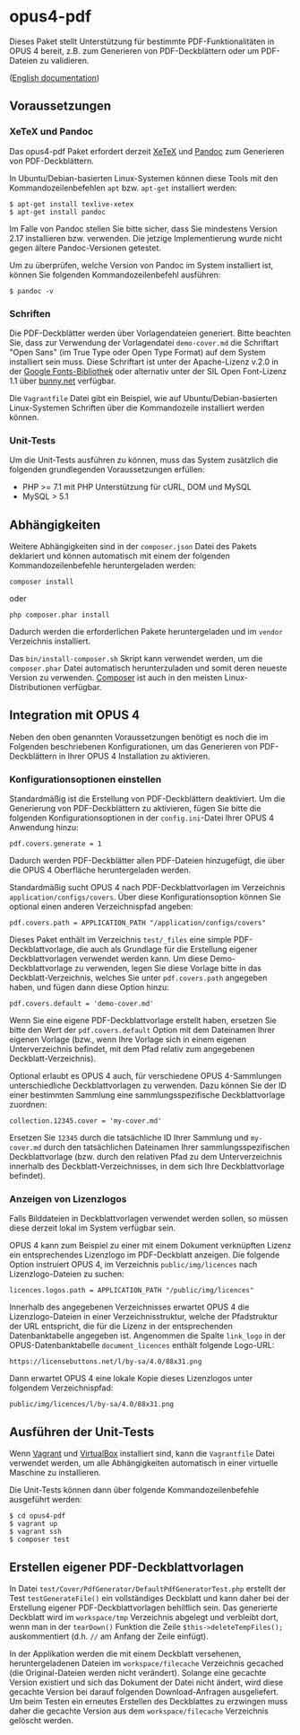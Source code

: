 # opus4-pdf

Dieses Paket stellt Unterstützung für bestimmte PDF-Funktionalitäten in OPUS 4 bereit, z.B. zum
Generieren von PDF-Deckblättern oder um PDF-Dateien zu validieren.

([English documentation](README.md))



## Voraussetzungen

### XeTeX und Pandoc

Das opus4-pdf Paket erfordert derzeit [XeTeX](https://xetex.sourceforge.net/) und
[Pandoc](https://pandoc.org/) zum Generieren von PDF-Deckblättern.

In Ubuntu/Debian-basierten Linux-Systemen können diese Tools mit den Kommandozeilenbefehlen
`apt` bzw. `apt-get` installiert werden:

    $ apt-get install texlive-xetex
    $ apt-get install pandoc

Im Falle von Pandoc stellen Sie bitte sicher, dass Sie mindestens Version 2.17 installieren bzw.
verwenden. Die jetzige Implementierung wurde nicht gegen ältere Pandoc-Versionen getestet.

Um zu überprüfen, welche Version von Pandoc im System installiert ist, können Sie folgenden
Kommandozeilenbefehl ausführen:

    $ pandoc -v


### Schriften

Die PDF-Deckblätter werden über Vorlagendateien generiert. Bitte beachten Sie, dass zur Verwendung
der Vorlagendatei `demo-cover.md` die Schriftart "Open Sans" (im True Type oder Open Type Format)
auf dem System installiert sein muss. Diese Schriftart ist unter der Apache-Lizenz v.2.0 in der
[Google Fonts-Bibliothek](https://fonts.google.com/specimen/Open+Sans) oder alternativ unter der
SIL Open Font-Lizenz 1.1 über [bunny.net](https://fonts.bunny.net/family/open-sans) verfügbar.

Die `Vagrantfile` Datei gibt ein Beispiel, wie auf Ubuntu/Debian-basierten Linux-Systemen Schriften
über die Kommandozeile installiert werden können.


### Unit-Tests

Um die Unit-Tests ausführen zu können, muss das System zusätzlich die folgenden grundlegenden
Voraussetzungen erfüllen:

- PHP >= 7.1 mit PHP Unterstützung für cURL, DOM und MySQL
- MySQL > 5.1



## Abhängigkeiten

Weitere Abhängigkeiten sind in der `composer.json` Datei des Pakets deklariert und können
automatisch mit einem der folgenden Kommandozeilenbefehle heruntergeladen werden:

    composer install
    
oder 

    php composer.phar install
    
Dadurch werden die erforderlichen Pakete heruntergeladen und im `vendor` Verzeichnis installiert.

Das `bin/install-composer.sh` Skript kann verwendet werden, um die `composer.phar` Datei automatisch
herunterzuladen und somit deren neueste Version zu verwenden. [Composer](https://getcomposer.org)
ist auch in den meisten Linux-Distributionen verfügbar.


## Integration mit OPUS 4

Neben den oben genannten Voraussetzungen benötigt es noch die im Folgenden beschriebenen
Konfigurationen, um das Generieren von PDF-Deckblättern in Ihrer OPUS 4 Installation zu aktivieren.


### Konfigurationsoptionen einstellen

Standardmäßig ist die Erstellung von PDF-Deckblättern deaktiviert. Um die Generierung von
PDF-Deckblättern zu aktivieren, fügen Sie bitte die folgenden Konfigurationsoptionen in der
`config.ini`-Datei Ihrer OPUS 4 Anwendung hinzu:

    pdf.covers.generate = 1

Dadurch werden PDF-Deckblätter allen PDF-Dateien hinzugefügt, die über die OPUS 4 Oberfläche
heruntergeladen werden.

Standardmäßig sucht OPUS 4 nach PDF-Deckblattvorlagen im Verzeichnis `application/configs/covers`.
Über diese Konfigurationsoption können Sie optional einen anderen Verzeichnispfad angeben:

    pdf.covers.path = APPLICATION_PATH "/application/configs/covers"

Dieses Paket enthält im Verzeichnis `test/_files` eine simple PDF-Deckblattvorlage, die auch als
Grundlage für die Erstellung eigener Deckblattvorlagen verwendet werden kann. Um diese
Demo-Deckblattvorlage zu verwenden, legen Sie diese Vorlage bitte in das Deckblatt-Verzeichnis,
welches Sie unter `pdf.covers.path` angegeben haben, und fügen dann diese Option hinzu:

    pdf.covers.default = 'demo-cover.md'

Wenn Sie eine eigene PDF-Deckblattvorlage erstellt haben, ersetzen Sie bitte den Wert der
`pdf.covers.default` Option mit dem Dateinamen Ihrer eigenen Vorlage (bzw., wenn Ihre Vorlage
sich in einem eigenen Unterverzeichnis befindet, mit dem Pfad relativ zum angegebenen
Deckblatt-Verzeichnis).

Optional erlaubt es OPUS 4 auch, für verschiedene OPUS 4-Sammlungen unterschiedliche
Deckblattvorlagen zu verwenden. Dazu können Sie der ID einer bestimmten Sammlung eine
sammlungsspezifische Deckblattvorlage zuordnen:

    collection.12345.cover = 'my-cover.md'

Ersetzen Sie `12345` durch die tatsächliche ID Ihrer Sammlung und `my-cover.md` durch den
tatsächlichen Dateinamen Ihrer sammlungsspezifischen Deckblattvorlage (bzw. durch den relativen Pfad
zu dem Unterverzeichnis innerhalb des Deckblatt-Verzeichnisses, in dem sich Ihre Deckblattvorlage
befindet).


### Anzeigen von Lizenzlogos

Falls Bilddateien in Deckblattvorlagen verwendet werden sollen, so müssen diese derzeit lokal im
System verfügbar sein.

OPUS 4 kann zum Beispiel zu einer mit einem Dokument verknüpften Lizenz ein entsprechendes
Lizenzlogo im PDF-Deckblatt anzeigen. Die folgende Option instruiert OPUS 4, im Verzeichnis
`public/img/licences` nach Lizenzlogo-Dateien zu suchen:

    licences.logos.path = APPLICATION_PATH "/public/img/licences"

Innerhalb des angegebenen Verzeichnisses erwartet OPUS 4 die Lizenzlogo-Dateien in einer
Verzeichnisstruktur, welche der Pfadstruktur der URL entspricht, die für die Lizenz in der
entsprechenden Datenbanktabelle angegeben ist. Angenommen die Spalte `link_logo` in der
OPUS-Datenbanktabelle `document_licences` enthält folgende Logo-URL:

    https://licensebuttons.net/l/by-sa/4.0/88x31.png

Dann erwartet OPUS 4 eine lokale Kopie dieses Lizenzlogos unter folgendem Verzeichnispfad:

    public/img/licences/l/by-sa/4.0/88x31.png



## Ausführen der Unit-Tests

Wenn [Vagrant](https://www.vagrantup.com/) und [VirtualBox](https://www.virtualbox.org/) installiert
sind, kann die `Vagrantfile` Datei verwendet werden, um alle Abhängigkeiten automatisch in einer
virtuelle Maschine zu installieren.

Die Unit-Tests können dann über folgende Kommandozeilenbefehle ausgeführt werden:

    $ cd opus4-pdf
    $ vagrant up
    $ vagrant ssh
    $ composer test



## Erstellen eigener PDF-Deckblattvorlagen

In Datei `test/Cover/PdfGenerator/DefaultPdfGeneratorTest.php` erstellt der Test `testGenerateFile()`
ein vollständiges Deckblatt und kann daher bei der Erstellung eigener PDF-Deckblattvorlagen
behilflich sein. Das generierte Deckblatt wird im `workspace/tmp` Verzeichnis abgelegt und verbleibt
dort, wenn man in der `tearDown()` Funktion die Zeile `$this->deleteTempFiles();` auskommentiert
(d.h. `//` am Anfang der Zeile einfügt).

In der Applikation werden die mit einem Deckblatt versehenen, heruntergeladenen Dateien im
`workspace/filecache` Verzeichnis gecached (die Original-Dateien werden nicht verändert). Solange
eine gecachte Version existiert und sich das Dokument der Datei nicht ändert, wird diese gecachte
Version bei darauf folgenden Download-Anfragen ausgeliefert. Um beim Testen ein erneutes Erstellen
des Deckblattes zu erzwingen muss daher die gecachte Version aus dem `workspace/filecache`
Verzeichnis gelöscht werden.
